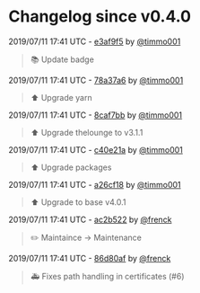 # Changelog since v0.4.0

2019/07/11 17:41 UTC - [e3af9f5](https://github.com/hassio-addons/addon-thelounge/commit/e3af9f56517024d0d4b6a8bf9ab258ee6edb1f0e) by [@timmo001](https://github.com/timmo001)
> :books: Update badge 

2019/07/11 17:41 UTC - [78a37a6](https://github.com/hassio-addons/addon-thelounge/commit/78a37a6114da6822023861b83b6e3ba760fcea94) by [@timmo001](https://github.com/timmo001)
> :arrow_up: Upgrade yarn 

2019/07/11 17:41 UTC - [8caf7bb](https://github.com/hassio-addons/addon-thelounge/commit/8caf7bb41e3574f0b79682dbe8db004f94f48676) by [@timmo001](https://github.com/timmo001)
> :arrow_up: Upgrade thelounge to v3.1.1 

2019/07/11 17:41 UTC - [c40e21a](https://github.com/hassio-addons/addon-thelounge/commit/c40e21a7ccfb5c49a36ea5a5fe15b6dfbc466dda) by [@timmo001](https://github.com/timmo001)
> :arrow_up: Upgrade packages 

2019/07/11 17:41 UTC - [a26cf18](https://github.com/hassio-addons/addon-thelounge/commit/a26cf1842385d5c54d6aa6f71eb40e61aab3cdff) by [@timmo001](https://github.com/timmo001)
> :arrow_up: Upgrade to base v4.0.1 

2019/07/11 17:41 UTC - [ac2b522](https://github.com/hassio-addons/addon-thelounge/commit/ac2b522b452a51b336906ebb14041c3c927a91b9) by [@frenck](https://github.com/frenck)
> :pencil2: Maintaince -> Maintenance 

2019/07/11 17:41 UTC - [86d80af](https://github.com/hassio-addons/addon-thelounge/commit/86d80af7af8cda46af9b04220859077485088fbf) by [@frenck](https://github.com/frenck)
> :ambulance: Fixes path handling in certificates (#6) 

